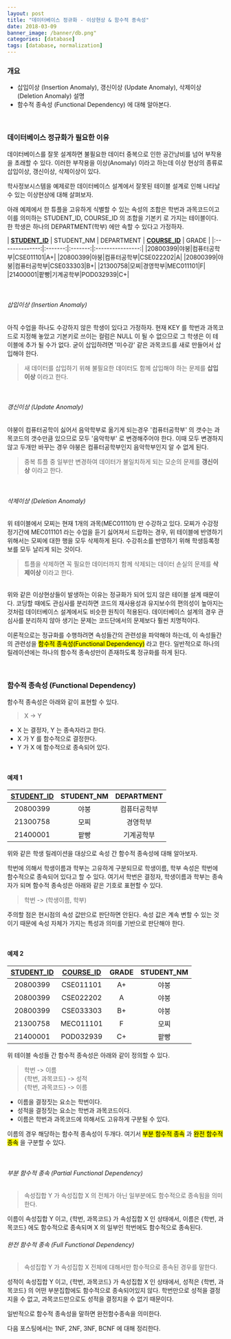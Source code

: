 ```yaml
---
layout: post
title: "데이터베이스 정규화 - 이상현상 & 함수적 종속성"
date: 2018-03-09
banner_image: /banner/db.png"
categories: [database]
tags: [database, normalization]
---
```


### 개요
* 삽입이상 (Insertion Anomaly), 갱신이상 (Update Anomaly), 삭제이상 (Deletion Anomaly) 설명
* 함수적 종속성 (Functional Dependency)
에 대해 알아본다.

<!--more-->

<br/>

### 데이터베이스 정규화가 필요한 이유
데이터베이스를 잘못 설계하면 불필요한 데이터 중복으로 인한 공간낭비를 넘어 부작용을 초래할 수 있다.
이러한 부작용을 이상(Anomaly) 이라고 하는데 이상 현상의 종류로 삽입이상, 갱신이상, 삭제이상이 있다.

학사정보시스템을 예제로한 데이터베이스 설계에서 잘못된 테이블 설계로 인해 나타날 수 있는 이상현상에 대해 살펴보자. 

아래 예제에서 한 튜플을 고유하게 식별할 수 있는 속성의 조합은 학번과 과목코드이고 이를 의미하는 STUDENT_ID, COURSE_ID 의 조합을 기본키 로 가지는 테이블이다.
한 학생은 하나의 DEPARTMENT(학부) 에만 속할 수 있다고 가정하자.

| **<u>STUDENT_ID</u>** | STUDENT_NM | DEPARTMENT | **<u>COURSE_ID</u>** | GRADE |
|:--------------:|:-------:|:-------:|:----------------:|
|20800399|야붕|컴퓨터공학부|CSE011101|A+|
|20800399|야붕|컴퓨터공학부|CSE022202|A|
|20800399|야붕|컴퓨터공학부|CSE033303|B+|
|21300758|모찌|경영학부|MEC011101|F|
|21400001|팥빵|기계공학부|POD032939|C+|
 
<br/>

###### 삽입이상 (Insertion Anomaly)
아직 수업을 하나도 수강하지 않은 학생이 있다고 가정하자. 
현재 KEY 를 학번과 과목코드로 지정해 놓았고 기본키로 쓰이는 컬럼은 NULL 이 될 수 없으므로 그 학생은 이 테이블에 추가 될 수가 없다.
굳이 삽입하려면 '미수강' 같은 과목코드를 새로 만들어서 삽입해야 한다.

> 새 데이터를 삽입하기 위해 불필요한 데이터도 함께 삽입해야 하는 문제를 **삽입이상** 이라고 한다.

<br/>

###### 갱신이상 (Update Anomaly)
야붕이 컴퓨터공학이 싫어서 음악학부로 옮기게 되는경우 '컴퓨터공학부' 의 갯수는 과목코드의 갯수만큼 있으므로 모두 '음악학부' 로 변경해주어야 한다.
이때 모두 변경하지 않고 두개만 바꾸는 경우 야붕은 컴퓨터공학부인지 음악학부인지 알 수 없게 된다.

> 중복 튜플 중 일부만 변경하여 데이터가 불일치하게 되는 모순의 문제를 **갱신이상** 이라고 한다.

<br/>

###### 삭제이상 (Deletion Anomaly)
위 테이블에서 모찌는 현재 1개의 과목(MEC011101) 만 수강하고 있다. 모찌가 수강정정기간에 MEC011101 라는 수업을 듣기 싫어져서 드랍하는 경우, 위 테이블에 반영하기 위해서는 모찌에 대한 행을 모두 삭제하게 된다.
수강취소를 반영하기 위해 학생등록정보를 모두 날리게 되는 것이다.

> 튜플을 삭제하면 꼭 필요한 데이터까지 함께 삭제되는 데이터 손실의 문제를 **삭제이상** 이라고 한다.

<br/>
위와 같은 이상현상들이 발생하는 이유는 정규화가 되어 있지 않은 테이블 설계 때문이다. 
코딩할 때에도 관심사를 분리하면 코드의 재사용성과 유지보수의 편의성이 높아지는 것처럼 데이터베이스 설계에서도 비슷한 원칙이 적용된다.
데이터베이스 설계의 경우 관심사를 분리하지 않아 생기는 문제는 코드단에서의 문제보다 훨씬 치명적이다.

이론적으로는 정규화를 수행하려면 속성들간의 관련성을 파악해야 하는데, 이 속성들간의 관련성을 <mark>함수적 종속성(Functional Dependency)</mark> 라고 한다.
일반적으로 하나의 릴레이션에는 하나의 함수적 종속성만이 존재하도록 정규화를 하게 된다.


<br/>

### 함수적 종속성 (Functional Dependency)
함수적 종속성은 아래와 같이 표현할 수 있다.

> X -> Y

* X 는 결정자, Y 는 종속자라고 한다.
* X 가 Y 를 함수적으로 결정한다.
* Y 가 X 에 함수적으로 종속되어 있다.

<br/>


#### 예제 1

| **<u>STUDENT_ID</u>** | STUDENT_NM | DEPARTMENT |
|:--------------:|:-------:|:-------:|
|20800399|야붕|컴퓨터공학부|
|21300758|모찌|경영학부|
|21400001|팥빵|기계공학부|

위와 같은 학생 릴레이션을 대상으로 속성 간 함수적 종속성에 대해 알아보자.

학번에 의해서 학생이름과 학부는 고유하게 구분되므로 학생이름, 학부 속성은 학번에 함수적으로 종속되어 있다고 할 수 있다.
여기서 학번은 결정자, 학생이름과 학부는 종속자가 되며 함수적 종속성은 아래와 같은 기호로 표현할 수 있다.

> 학번 -> (학생이름, 학부)

주의할 점은 현시점의 속성 값만으로 판단하면 안된다. 속성 값은 계속 변할 수 있는 것이기 때문에 속성 자체가 가지는 특성과 의미를 기반으로 판단해야 한다.


<br/>

#### 예제 2

| **<u>STUDENT_ID</u>** | **<u>COURSE_ID</u>** | GRADE | STUDENT_NM |
|:--------------:|:-------:|:-------:|:----------------:|
|20800399|CSE011101|A+|야붕|
|20800399|CSE022202|A|야붕|
|20800399|CSE033303|B+|야붕|
|21300758|MEC011101|F|모찌|
|21400001|POD032939|C+|팥빵|

위 테이블 속성들 간 함수적 종속성은 아래와 같이 정의할 수 있다.

> 학번 -> 이름 <br/>
{학번, 과목코드} -> 성적 <br/>
{학번, 과목코드} -> 이름 <br/>

* 이름을 결정짓는 요소는 학번이다.
* 성적을 결정짓는 요소는 학번과 과목코드이다.
* 이름은 학번과 과목코드에 의해서도 고유하게 구분될 수 있다.

이름의 경우 해당하는 함수적 종속성이 두개다. 
여기서 <mark>부분 함수적 종속</mark> 과 <mark>완전 함수적 종속</mark> 을 구분할 수 있다.

<br/>

###### 부분 함수적 종속 (Partial Functional Dependency)
> 속성집합 Y 가 속성집합 X 의 전체가 아닌 일부분에도 함수적으로 종속됨을 의미한다.

이름이 속성집합 Y 이고, {학번, 과목코드} 가 속성집합 X 인 상태에서, 이름은 {학번, 과목코드} 에도 함수적으로 종속되며 X 의 일부인 학번에도 함수적으로 종속된다.


###### 완전 함수적 종속 (Full Functional Dependency)
> 속성집합 Y 가 속성집합 X 전체에 대해서만 함수적으로 종속된 경우를 말한다.

성적이 속성집합 Y 이고, {학번, 과목코드} 가 속성집합 X 인 상태에서, 성적은 {학번, 과목코드} 의 어떤 부분집합에도 함수적으로 종속되어있지 않다.
학번만으로 성적을 결정지을 수 없고, 과목코드만으로도 성적을 결정지을 수 없기 때문이다.

일반적으로 함수적 종속성을 말하면 완전함수종속을 의미한다.

다음 포스팅에서는 1NF, 2NF, 3NF, BCNF 에 대해 정리한다.

<br/>